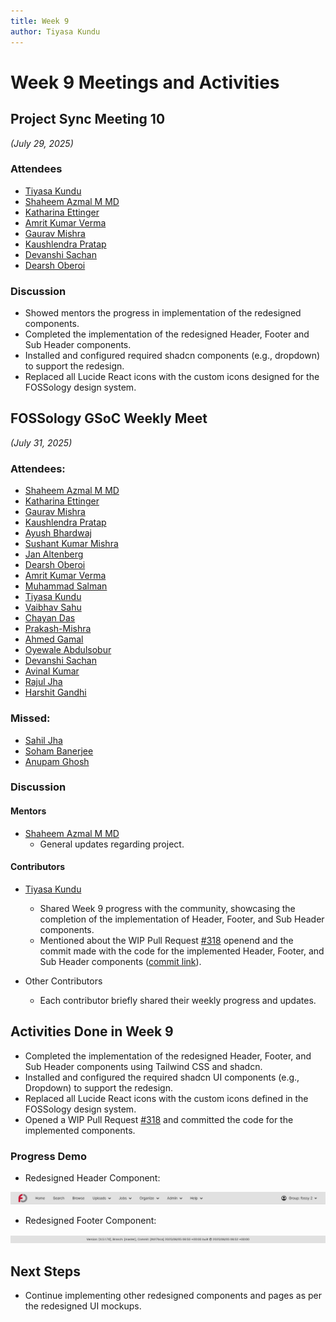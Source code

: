 ```yaml
---
title: Week 9
author: Tiyasa Kundu
---
```

<!--
SPDX-License-Identifier: CC-BY-SA-4.0

SPDX-FileCopyrightText: 2025 Tiyasa Kundu <tiyasakundu20@gmail.com>
-->

# Week 9 Meetings and Activities

## Project Sync Meeting 10

*(July 29, 2025)*

### Attendees

- [Tiyasa Kundu](https://github.com/tiyasakundu)
- [Shaheem Azmal M MD](https://github.com/shaheemazmalmmd)
- [Katharina Ettinger](https://github.com/EttingerK)
- [Amrit Kumar Verma](https://github.com/amritkv)
- [Gaurav Mishra](https://github.com/gmishx)
- [Kaushlendra Pratap](https://github.com/Kaushl2208)
- [Devanshi Sachan](https://github.com/devxnshi)
- [Dearsh Oberoi](https://github.com/deo002)

### Discussion

- Showed mentors the progress in implementation of the redesigned components.
- Completed the implementation of the redesigned Header, Footer and Sub Header components.
- Installed and configured required shadcn components (e.g., dropdown) to support the redesign.
- Replaced all Lucide React icons with the custom icons designed for the FOSSology design system.

## FOSSology GSoC Weekly Meet

*(July 31, 2025)*

### Attendees:

- [Shaheem Azmal M MD](https://github.com/shaheemazmalmmd)
- [Katharina Ettinger](https://github.com/EttingerK)
- [Gaurav Mishra](https://github.com/GMishx)
- [Kaushlendra Pratap](https://github.com/Kaushl2208)
- [Ayush Bhardwaj](https://github.com/hastagAB)
- [Sushant Kumar Mishra](https://github.com/its-sushant)
- [Jan Altenberg](https://github.com/JanAltenberg)
- [Dearsh Oberoi](https://github.com/deo002)
- [Amrit Kumar Verma](https://github.com/amritkv)
- [Muhammad Salman](https://github.com/SalmanDeveloperz)
- [Tiyasa Kundu](https://github.com/tiyasakundu)
- [Vaibhav Sahu](https://github.com/Vaibhavsahu2810)
- [Chayan Das](https://github.com/ChayanDass)
- [Prakash-Mishra](https://github.com/Prakash-Mishra-9ghz)
- [Ahmed Gamal](https://github.com/Ahmed-Gamal24)
- [Oyewale Abdulsobur](https://github.com/smilingprogrammer)
- [Devanshi Sachan](https://github.com/devxnshi)
- [Avinal Kumar](https://github.com/avinal)
- [Rajul Jha](https://github.com/rajuljha)
- [Harshit Gandhi](https://github.com/harshitg927)

### Missed:

- [Sahil Jha](https://github.com/sjha2048)
- [Soham Banerjee](https://github.com/soham4abc)
- [Anupam Ghosh](https://github.com/ag4ums)

### Discussion

#### Mentors

- [Shaheem Azmal M MD](https://github.com/shaheemazmalmmd)
    - General updates regarding project.

#### Contributors

- [Tiyasa Kundu](https://github.com/tiyasakundu)
    - Shared Week 9 progress with the community, showcasing the completion of the implementation of Header, Footer, and Sub Header components.
    - Mentioned about the WIP Pull Request [#318](https://github.com/fossology/FOSSologyUI/pull/318) openend and the commit made with the code for the implemented Header, Footer, and Sub Header components ([commit link](https://github.com/fossology/FOSSologyUI/pull/318/commits/adde922e4a2e8947c6cae05915e166634c25ae29)).

- Other Contributors
    - Each contributor briefly shared their weekly progress and updates.

## Activities Done in Week 9

- Completed the implementation of the redesigned Header, Footer, and Sub Header components using Tailwind CSS and shadcn.
- Installed and configured the required shadcn UI components (e.g., Dropdown) to support the redesign.
- Replaced all Lucide React icons with the custom icons defined in the FOSSology design system.
- Opened a WIP Pull Request [#318](https://github.com/fossology/FOSSologyUI/pull/318) and committed the code for the implemented components.

### Progress Demo

- Redesigned Header Component:

![alt text](newheader.png)

- Redesigned Footer Component:

![alt text](newfooter.png)

## Next Steps

- Continue implementing other redesigned components and pages as per the redesigned UI mockups.